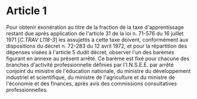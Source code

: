 # Article 1

Pour obtenir exonération au titre de la fraction de la taxe d'apprentissage restant due après application de l'article 31 de la loi n. 71-576 du 16 juillet 1971 [*C.TRAV L118-3*] les assujettis à cette taxe doivent, conformément aux dispositions du décret n. 72-283 du 12 avril 1972, et pour la répartition des dépenses visées à l'article 5 dudit décret, observer l'un des barèmes figurant en annexe au présent arrêté. Ce barème est fixé pour chacune des branches d'activité professionnelle définies par l'I.N.S.E.E. par arrêté conjoint du ministre de l'éducation nationale, du ministre du développement industriel et scientifique, du ministre de l'agriculture et du ministre de l'économie et des finances, après avis des commissions consultatives professionnelles.
